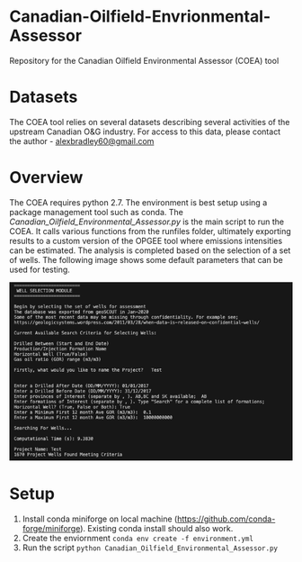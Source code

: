 # Canadian-Oilfield-Envrionmental-Assessor
Repository for the Canadian Oilfield Environmental Assessor (COEA) tool  

# Datasets 
The COEA tool relies on several datasets describing several activities of the upstream Canadian O&G industry. For access to this data, please contact the author - alexbradley60@gmail.com

# Overview
The COEA requires python 2.7. The environment is best setup using a package management tool such as conda. The *Canadian_Oilfield_Environmental_Assessor.py* is the main script to run the COEA. It calls various functions from the runfiles folder, ultimately exporting results to a custom version of the OPGEE tool where emissions intensities can be estimated. The analysis is completed based on the selection of a set of wells. The following image shows some default parameters that can be used for testing.

![Example Inputs for Search](images/example.png)

# Setup
1. Install conda miniforge on local machine (https://github.com/conda-forge/miniforge). Existing conda install should also work. 
2. Create the enviornment ```conda env create -f environment.yml```
3. Run the script ```python Canadian_Oilfield_Environmental_Assessor.py```
